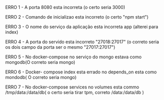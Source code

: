 ERRO 1 - A porta 8080 esta incorreta (o certo seria 3000)

ERRO 2 - Comando de inicializao esta incorreto (o certo "npm start")

ERRO 3 - O nome do serviço da aplicação esta incorreta app (alterei para index)

ERRO 4 - A porta do servido esta incorreto "27018:27017" (o correto seria os dois campo da porta ser o mesmo "27017:27017")

ERRO 5 - No docker-compose no serviço do mongo estava como mongodb(O correto seria mongo)

ERRO 6 - Docker- compose index esta errado no depends_on esta como mondodb( O correto seria mongo)

ERRO 7 - No docker-compose services no volumes esta commo /tmp/data:/data/db( o certo seria tirar tpm, correto /data:/data/db )

